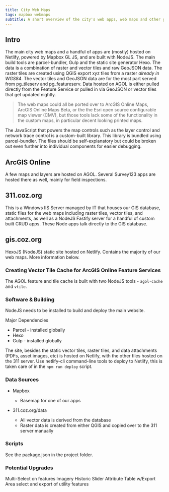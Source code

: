 ```yaml
---
title: City Web Maps
tags: mapbox webmaps
subtitle: A short overview of the city's web apps, web maps and other geospatial applications
---
```


## Intro

The main city web maps and a handful of apps are (mostly) hosted on Netlify, powered by Mapbox GL JS, and are built with NodeJS. The main build tools are parcel-bundler, Gulp and the static site generator Hexo. The data is a combination of raster and vector tiles and raw GeoJSON data. The raster tiles are created using QGIS export xyz tiles from a raster *already in WGS84*. The vector tiles and GeoJSON data are for the most part served from pg_tileserv and pg_featureserv. Data hosted on AGOL is either pulled directly from the Feature Service or pulled in via GeoJSON or vector tiles that get updated nightly.

>The web maps could all be ported over to ArcGIS Online Maps, ArcGIS Online Maps Beta, or the the Esri open source configurable map viewer (CMV), but those tools lack some of the functionality in the custom maps, in particular decent looking printed maps.

The JavaScript that powers the map controls such as the layer control and network trace control is a custom-built library. This library is bundled using parcel-bundler. The files should be self-explanatory but could be broken out even further into individual components for easier debugging.

## ArcGIS Online

A few maps and layers are hosted on AGOL. Several Survey123 apps are hosted there as well, mainly for field inspections.

## 311.coz.org

This is a Windows IIS Server managed by IT that houses our GIS database, static files for the web maps including raster tiles, vector tiles, and attachments, as well as a NodeJS Fastify server for a handful of custom built CRUD apps. These Node apps talk directly to the GIS database.

## gis.coz.org

HexoJS (NodeJS) static site hosted on Netlify. Contains the majority of our web maps. More information below.

### Creating Vector Tile Cache for ArcGIS Online Feature Services

The AGOL feature and tile cache is built with two NodeJS tools - ``agol-cache`` and ``vtile``.

### Software & Building
NodeJS needs to be installed to build and deploy the main website.

Major Dependencies
- Parcel - installed globally
- Hexo
- Gulp - installed globally

The site, besides the static vector tiles, raster tiles, and data attachments (PDFs, asset images, etc) is hosted on Netlify, with the other files hosted on the 311 server. Use netlify-cli command-line tools to deploy to Netlify, this is taken care of in the ``npm run deploy`` script. 

### Data Sources

- Mapbox
	- Basemap for one of our apps
	
- 311.coz.org/data
	- All vector data is derived from the database
	- Raster data is created from either QGIS and copied over to the 311 server manually

### Scripts

See the package.json in the project folder.

### Potential Upgrades
Multi-Select on features
Imagery Historic Slider
Attribute Table w/Export
Area select and export of utility features
